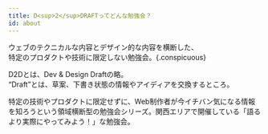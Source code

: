 ```yaml
---
title: D<sup>2</sup>DRAFTってどんな勉強会？
id: about
---
```


ウェブのテクニカルな内容とデザイン的な内容を横断した、  
特定のプロダクトや技術に限定しない勉強会。{.conspicuous}

D2Dとは、Dev & Design Draftの略。  
“Draft”とは、草案、下書き状態の情報やアイディアを交換するところ。

特定の技術やプロダクトに限定せずに、Web制作者が今イチバン気になる情報を知ろうという領域横断型の勉強会シリーズ。関西エリアで開催している「語るより実際にやってみよう！」な勉強会。